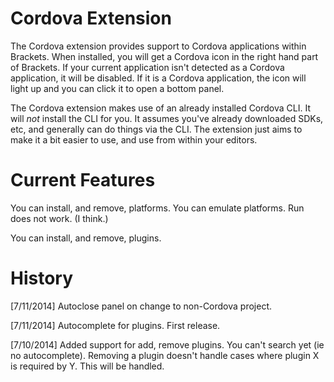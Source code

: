 Cordova Extension
===

The Cordova extension provides support to Cordova applications within Brackets. When installed, you will
get a Cordova icon in the right hand part of Brackets. If your current application isn't detected as a 
Cordova application, it will be disabled. If it is a Cordova application, the icon will light up and you 
can click it to open a bottom panel.

The Cordova extension makes use of an already installed Cordova CLI. It will *not* install the CLI for you.
It assumes you've already downloaded SDKs, etc, and generally can do things via the CLI. The extension just
aims to make it a bit easier to use, and use from within your editors.

Current Features
===

You can install, and remove, platforms.
You can emulate platforms.
Run does not work. (I think.)

You can install, and remove, plugins.

History
===
[7/11/2014] Autoclose panel on change to non-Cordova project.

[7/11/2014] Autocomplete for plugins. First release.

[7/10/2014] Added support for add, remove plugins. You can't search yet (ie no autocomplete). Removing a plugin
doesn't handle cases where plugin X is required by Y. This will be handled.
